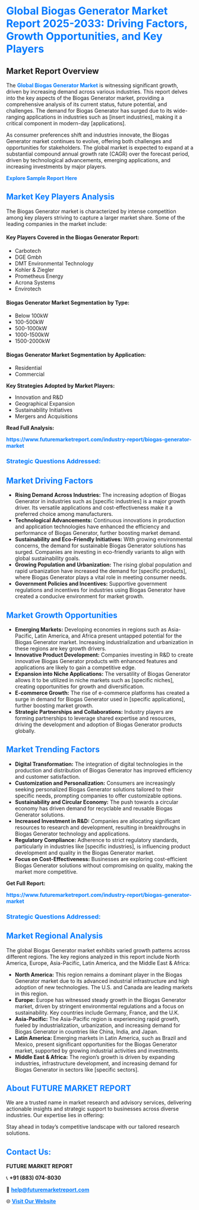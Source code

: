 <h1 style="color: #007BFF;">Global Biogas Generator Market Report 2025-2033: Driving Factors, Growth Opportunities, and Key Players</h1>

<section id="overview">
<h2>Market Report Overview</h2>
<p>The <a href="https://www.futuremarketreport.com/industry-report/biogas-generator-market" style="color: #007BFF; text-decoration: none;"><strong>Global Biogas Generator Market</strong></a> is witnessing significant growth, driven by increasing demand across various industries. This report delves into the key aspects of the Biogas Generator market, providing a comprehensive analysis of its current status, future potential, and challenges. The demand for Biogas Generator has surged due to its wide-ranging applications in industries such as [insert industries], making it a critical component in modern-day [applications].</p>
<p>As consumer preferences shift and industries innovate, the Biogas Generator market continues to evolve, offering both challenges and opportunities for stakeholders. The global market is expected to expand at a substantial compound annual growth rate (CAGR) over the forecast period, driven by technological advancements, emerging applications, and increasing investments by major players.</p>
</section>

<section id="overview">
<p><a href="https://www.futuremarketreport.com/request-sample/reportId=62538" style="color: #007BFF; text-decoration: none;"><strong>Explore Sample Report Here</strong></a></p>
</section>

<section id="key-players">
<h2 style="color: #007BFF;">Market Key Players Analysis</h2>
<p>The Biogas Generator market is characterized by intense competition among key players striving to capture a larger market share. Some of the leading companies in the market include:</p>
<h4>Key Players Covered in the Biogas Generator Report:</h4>
<ul><li>Carbotech</li><li>DGE Gmbh</li><li>DMT Environmental Technology</li><li>Kohler &amp; Ziegler</li><li>Prometheus Energy</li><li>Acrona Systems</li><li>Envirotech</li></ul>
<h4>Biogas Generator Market Segmentation by Type:</h4>
<ul><li>Below 100kW</li><li>100-500kW</li><li>500-1000kW</li><li>1000-1500kW</li><li>1500-2000kW</li></ul>

<h4>Biogas Generator Market Segmentation by Application:</h4>
<ul><li>Residential</li><li>Commercial</li></ul>
<p><strong>Key Strategies Adopted by Market Players:</strong></p>
<ul>
<li>Innovation and R&D</li>
<li>Geographical Expansion</li>
<li>Sustainability Initiatives</li>
<li>Mergers and Acquisitions</li>
</ul>
</section>

<section>
<p><strong>Read Full Analysis: </strong></p><a href="https://www.futuremarketreport.com/industry-report/biogas-generator-market" style="color: #007BFF; text-decoration: none;"><strong>https://www.futuremarketreport.com/industry-report/biogas-generator-market</strong></a>
<h3 style="color: #007BFF;">Strategic Questions Addressed:</h3>
</section>

<section id="driving-factors">
<h2 style="color: #007BFF;">Market Driving Factors</h2>
<ul>
<li><strong>Rising Demand Across Industries:</strong> The increasing adoption of Biogas Generator in industries such as [specific industries] is a major growth driver. Its versatile applications and cost-effectiveness make it a preferred choice among manufacturers.</li>
<li><strong>Technological Advancements:</strong> Continuous innovations in production and application technologies have enhanced the efficiency and performance of Biogas Generator, further boosting market demand.</li>
<li><strong>Sustainability and Eco-Friendly Initiatives:</strong> With growing environmental concerns, the demand for sustainable Biogas Generator solutions has surged. Companies are investing in eco-friendly variants to align with global sustainability goals.</li>
<li><strong>Growing Population and Urbanization:</strong> The rising global population and rapid urbanization have increased the demand for [specific products], where Biogas Generator plays a vital role in meeting consumer needs.</li>
<li><strong>Government Policies and Incentives:</strong> Supportive government regulations and incentives for industries using Biogas Generator have created a conducive environment for market growth.</li>
</ul>
</section>

<section id="growth-opportunities">
<h2 style="color: #007BFF;">Market Growth Opportunities</h2>
<ul>
<li><strong>Emerging Markets:</strong> Developing economies in regions such as Asia-Pacific, Latin America, and Africa present untapped potential for the Biogas Generator market. Increasing industrialization and urbanization in these regions are key growth drivers.</li>
<li><strong>Innovative Product Development:</strong> Companies investing in R&D to create innovative Biogas Generator products with enhanced features and applications are likely to gain a competitive edge.</li>
<li><strong>Expansion into Niche Applications:</strong> The versatility of Biogas Generator allows it to be utilized in niche markets such as [specific niches], creating opportunities for growth and diversification.</li>
<li><strong>E-commerce Growth:</strong> The rise of e-commerce platforms has created a surge in demand for Biogas Generator used in [specific applications], further boosting market growth.</li>
<li><strong>Strategic Partnerships and Collaborations:</strong> Industry players are forming partnerships to leverage shared expertise and resources, driving the development and adoption of Biogas Generator products globally.</li>
</ul>
</section>

<section id="trending-factors">
<h2 style="color: #007BFF;">Market Trending Factors</h2>
<ul>
<li><strong>Digital Transformation:</strong> The integration of digital technologies in the production and distribution of Biogas Generator has improved efficiency and customer satisfaction.</li>
<li><strong>Customization and Personalization:</strong> Consumers are increasingly seeking personalized Biogas Generator solutions tailored to their specific needs, prompting companies to offer customizable options.</li>
<li><strong>Sustainability and Circular Economy:</strong> The push towards a circular economy has driven demand for recyclable and reusable Biogas Generator solutions.</li>
<li><strong>Increased Investment in R&D:</strong> Companies are allocating significant resources to research and development, resulting in breakthroughs in Biogas Generator technology and applications.</li>
<li><strong>Regulatory Compliance:</strong> Adherence to strict regulatory standards, particularly in industries like [specific industries], is influencing product development and quality in the Biogas Generator market.</li>
<li><strong>Focus on Cost-Effectiveness:</strong> Businesses are exploring cost-efficient Biogas Generator solutions without compromising on quality, making the market more competitive.</li>
</ul>
</section>

<section>
<p><strong>Get Full Report: </strong></p><a href="https://www.futuremarketreport.com/industry-report/biogas-generator-market" style="color: #007BFF; text-decoration: none;"><strong>https://www.futuremarketreport.com/industry-report/biogas-generator-market</strong></a>
<h3 style="color: #007BFF;">Strategic Questions Addressed:</h3>
</section>


<section id="regional-analysis">
<h2 style="color: #007BFF;">Market Regional Analysis</h2>
<p>The global Biogas Generator market exhibits varied growth patterns across different regions. The key regions analyzed in this report include North America, Europe, Asia-Pacific, Latin America, and the Middle East & Africa:</p>
<ul>
<li><strong>North America:</strong> This region remains a dominant player in the Biogas Generator market due to its advanced industrial infrastructure and high adoption of new technologies. The U.S. and Canada are leading markets in this region.</li>
<li><strong>Europe:</strong> Europe has witnessed steady growth in the Biogas Generator market, driven by stringent environmental regulations and a focus on sustainability. Key countries include Germany, France, and the U.K.</li>
<li><strong>Asia-Pacific:</strong> The Asia-Pacific region is experiencing rapid growth, fueled by industrialization, urbanization, and increasing demand for Biogas Generator in countries like China, India, and Japan.</li>
<li><strong>Latin America:</strong> Emerging markets in Latin America, such as Brazil and Mexico, present significant opportunities for the Biogas Generator market, supported by growing industrial activities and investments.</li>
<li><strong>Middle East & Africa:</strong> The region’s growth is driven by expanding industries, infrastructure development, and increasing demand for Biogas Generator in sectors like [specific sectors].</li>
</ul>
</section>

<footer>
<h2 style="color: #007BFF;">About FUTURE MARKET REPORT</h2>
<p>We are a trusted name in market research and advisory services, delivering actionable insights and strategic support to businesses across diverse industries. Our expertise lies in offering:</p>

<p>Stay ahead in today’s competitive landscape with our tailored research solutions.</p>

<h2 style="color: #007BFF;">Contact Us:</h2>
<p><strong>FUTURE MARKET REPORT</strong></p>
<p>📞 <strong>+91 (883) 074-8030</strong></p>
<p>📧 <strong><a href="mailto:help@futuremarketreport.com" style="color: #007BFF;">help@futuremarketreport.com</a></strong></p>
<p>🌐 <strong><a href="https://www.futuremarketreport.com/" style="color: #007BFF;">Visit Our Website</a></strong></p>
</footer>